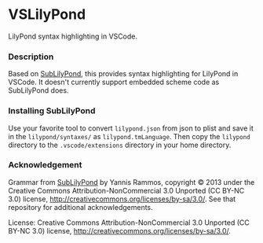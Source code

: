 VSLilyPond
===============

LilyPond syntax highlighting in VSCode.

### Description

Based on [SubLilyPond](https://github.com/yrammos/SubLilyPond), this provides syntax highlighting for LilyPond in VSCode. It doesn't currently support embedded scheme code as SubLilyPond does.

### Installing SubLilyPond

Use your favorite tool to convert `lilypond.json` from json to plist and save it in the `lilypond/syntaxes/` as `lilypond.tmLanguage`. Then copy the `lilypond` directory to the `.vscode/extensions` directory in your home directory.

### Acknowledgement

Grammar from [SubLilyPond](https://github.com/yrammos/SubLilyPond) by Yannis Rammos, copyright © 2013 under the Creative Commons Attribution-NonCommercial 3.0 Unported (CC BY-NC 3.0) license, <http://creativecommons.org/licenses/by-sa/3.0/>. See that repository for additional acknowledgements. 

License: Creative Commons Attribution-NonCommercial 3.0 Unported (CC BY-NC 3.0) license, <http://creativecommons.org/licenses/by-sa/3.0/>.
